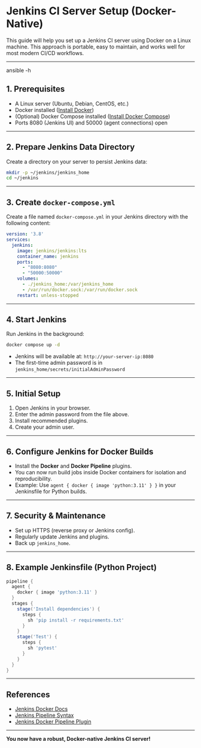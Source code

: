 # Jenkins CI Server Setup (Docker-Native)

This guide will help you set up a Jenkins CI server using Docker on a Linux machine. This approach is portable, easy to maintain, and works well for most modern CI/CD workflows.

---
ansible -h

## 1. Prerequisites
- A Linux server (Ubuntu, Debian, CentOS, etc.)
- Docker installed ([Install Docker](https://docs.docker.com/engine/install/))
- (Optional) Docker Compose installed ([Install Docker Compose](https://docs.docker.com/compose/install/))
- Ports 8080 (Jenkins UI) and 50000 (agent connections) open

---

## 2. Prepare Jenkins Data Directory
Create a directory on your server to persist Jenkins data:

```sh
mkdir -p ~/jenkins/jenkins_home
cd ~/jenkins
```

---

## 3. Create `docker-compose.yml`
Create a file named `docker-compose.yml` in your Jenkins directory with the following content:

```yaml
version: '3.8'
services:
  jenkins:
    image: jenkins/jenkins:lts
    container_name: jenkins
    ports:
      - "8080:8080"
      - "50000:50000"
    volumes:
      - ./jenkins_home:/var/jenkins_home
      - /var/run/docker.sock:/var/run/docker.sock
    restart: unless-stopped
```

---

## 4. Start Jenkins
Run Jenkins in the background:

```sh
docker compose up -d
```

- Jenkins will be available at: `http://your-server-ip:8080`
- The first-time admin password is in `jenkins_home/secrets/initialAdminPassword`

---

## 5. Initial Setup
1. Open Jenkins in your browser.
2. Enter the admin password from the file above.
3. Install recommended plugins.
4. Create your admin user.

---

## 6. Configure Jenkins for Docker Builds
- Install the **Docker** and **Docker Pipeline** plugins.
- You can now run build jobs inside Docker containers for isolation and reproducibility.
- Example: Use `agent { docker { image 'python:3.11' } }` in your Jenkinsfile for Python builds.

---

## 7. Security & Maintenance
- Set up HTTPS (reverse proxy or Jenkins config).
- Regularly update Jenkins and plugins.
- Back up `jenkins_home`.

---

## 8. Example Jenkinsfile (Python Project)
```groovy
pipeline {
  agent {
    docker { image 'python:3.11' }
  }
  stages {
    stage('Install dependencies') {
      steps {
        sh 'pip install -r requirements.txt'
      }
    }
    stage('Test') {
      steps {
        sh 'pytest'
      }
    }
  }
}
```

---

## References
- [Jenkins Docker Docs](https://www.jenkins.io/doc/book/installing/docker/)
- [Jenkins Pipeline Syntax](https://www.jenkins.io/doc/book/pipeline/syntax/)
- [Jenkins Docker Pipeline Plugin](https://plugins.jenkins.io/docker-workflow/)

---

**You now have a robust, Docker-native Jenkins CI server!**
